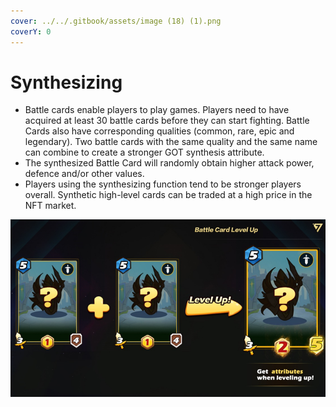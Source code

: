 ```yaml
---
cover: ../../.gitbook/assets/image (18) (1).png
coverY: 0
---
```


# Synthesizing

* Battle cards enable players to play games. Players need to have acquired at least 30 battle cards before they can start fighting. Battle Cards also have corresponding qualities (common, rare, epic and legendary). Two battle cards with the same quality and the same name can combine to create a stronger GOT synthesis attribute.
* The synthesized Battle Card will randomly obtain higher attack power, defence and/or other values.
* Players using the synthesizing function tend to be stronger players overall. Synthetic high-level cards can be traded at a high price in the NFT market.

![](<../../.gitbook/assets/image (28).png>)

